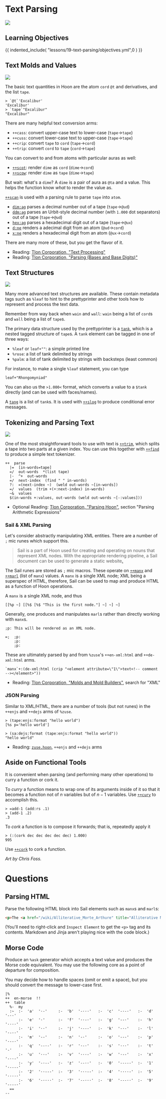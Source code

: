 #   Text Parsing

![](../img/20-foss-0.png)

##  Learning Objectives

{{ indented_include( "lessons/19-text-parsing/objectives.yml",0 ) }}


##  Text Molds and Values

![](../img/20-foss-1.png)

The basic text quantities in Hoon are the atom `cord` `@t` and derivatives, and the list `tape`.

```hoon
> `@t`'Excalibur'
'Excalibur'
> `tape`"Excalibur"
"Excalibur"
```

There are many helpful text conversion arms:

- `++cass`:  convert upper-case text to lower-case (`tape`→`tape`)
- `++cuss`:  convert lower-case text to upper-case (`tape`→`tape`)
- `++crip`:  convert `tape` to `cord` (`tape`→`cord`)
- `++trip`:  convert `cord` to `tape` (`cord`→`tape`)

You can convert to and from atoms with particular auras as well:

- [`++scot`](https://urbit.org/docs/reference/library/4m/#scot):  render `dime` as `cord` (`dime`→`cord`)
- [`++scow`](https://urbit.org/docs/reference/library/4m/#scow):  render `dime` as `tape` (`dime`→`tape`)

But wait:  what's a `dime`?  A `dime` is a pair of aura as `@ta` and a value.  This helps the function know _what_ to render the value as.

[`++scan`](https://urbit.org/docs/reference/library/4g/#scan) is used with a parsing rule to parse `tape` into `atom`.

- [`dim:ag`](https://urbit.org/docs/reference/library/4j/#dim-ag) parses a decimal number out of a tape (`tape`→`@ud`)
- [`ddm:ag`](https://urbit.org/docs/reference/library/4j/#dim-ag) parses an Urbit-style decimal number (with `1.000` dot separators) out of a tape (`tape`→`@ud`)
- [`hex:ag`](https://urbit.org/docs/reference/library/4j/#hex-ag) parses a hexadecimal digit out of a tape (`tape`→`@ux`)
- [`d:ne`](https://urbit.org/docs/reference/library/4j/#x-ne) renders a adecimal digit from an atom (`@ud`→`cord`)
- [`x:ne`](https://urbit.org/docs/reference/library/4j/#x-ne) renders a hexadecimal digit from an atom (`@ux`→`cord`)

There are many more of these, but you get the flavor of it.

- Reading: [Tlon Corporation, "Text Processing"](https://urbit.org/docs/reference/library/4b/)
- Reading: [Tlon Corporation, "Parsing (Bases and Base Digits)"](https://urbit.org/docs/reference/library/4j/)


##  Text Structures

![](../img/20-foss-2.png)

Many more advanced text structures are available.  These contain metadata tags such as `%leaf` to hint to the prettyprinter and other tools how to represent and process the text data.

Remember from way back when `wain` and `wall`:  `wain` being a list of `cord`s and `wall` being a list of `tape`s.

The primary data structure used by the prettyprinter is a [`tank`](https://urbit.org/docs/reference/library/2q/#tank), which is a nested tagged structure of `tape`s.  A `tank` element can be tagged in one of three ways:

- `%leaf` or `leaf+""`:  a simple printed line
- `%rose`:  a list of tank delimited by strings
- `%palm`:  a list of tank delimited by strings with backsteps (least common)

For instance, to make a single `%leaf` statement, you can type

```hoon
leaf+"Rhongomyniad"
```

You can also us the `>1.000<` format, which converts a value to a `$tank` directly (and can be used with faces/names).

A [`tang`](https://urbit.org/docs/reference/library/2q/#tang) is a list of `tank`s.  It is used with [`++slog`](https://urbit.org/docs/reference/library/2n/#slog) to produce conditional error messages.


##  Tokenizing and Parsing Text

![](../img/20-foss-3.png)

One of the most straightforward tools to use with text is [`++trim`](https://urbit.org/docs/reference/library/4b/#trim), which splits a tape into two parts at a given index.  You can use this together with [`++find`](https://urbit.org/docs/reference/library/2b/#find) to produce a simple text tokenizer.

```hoon
++  parse
  |=  [in-words=tape]
  =/  out-words  *(list tape)
  |-  ^+  out-words
  =/  next-index  (find " " in-words)
  ?:  =(next-index ~)  (weld out-words ~[in-words])
  =/  values  (trim +(+:next-index) in-words)
  ~&  values
  $(in-words +:values, out-words (weld out-words ~[-:values]))
```

- Optional Reading: [Tlon Corporation, "Parsing Hoon"](https://urbit.org/docs/hoon/hoon-school/parsing/#parsing-arithmetic-expressions), section "Parsing Arithmetic Expressions"


### Sail & XML Parsing

Let's consider abstractly manipulating XML entities.  There are a number of `;` mic runes which support this.

> Sail is a part of Hoon used for creating and operating on nouns that represent XML nodes. With the appropriate rendering pipeline, a Sail document can be used to generate a static website[.](https://en.wikipedia.org/wiki/Io_%28moon%29#Interaction_with_Jupiter's_magnetosphere)  <!-- egg -->

The Sail runes are stored as `;` mic macros.  These operate on [`++manx`](https://urbit.org/docs/reference/library/5f/#manx) and [`++marl`](https://urbit.org/docs/reference/library/5f/#marl) (list of `manx`) values.  A `manx` is a single XML node; XML being a superspec of HTML, therefore, Sail can be used to map and produce HTML as a function of Hoon operations.

A `manx` is a single XML node, and thus

```hoon
[[%p ~] [[%$ [%$ "This is the first node."] ~] ~] ~]
```

Generally, one produces and manipulates `marl`s rather than directly working with `manx`s.

```hoon
;p: This will be rendered as an XML node.
```

```hoon
=;  ;p:
    ;p:
    ;p:
```

These are ultimately parsed by and from `%zuse`'s `++en-xml:html` and `++de-xml:html` arms.

```hoon
`manx`+:(de-xml:html (crip "<element attribute=\"1\">text<!-- comment --></element>"))
```

- Reading: [Tlon Corporation, "Molds and Mold Builders"](https://urbit.org/docs/reference/library/5f/), search for "XML"

### JSON Parsing

Similar to XML/HTML, there are a number of tools (but not runes) in the `++enjs` and `++dejs` arms of `%zuse`.

```hoon
> (tape:enjs:format "hello world")
[%s p='hello world']
```

```hoon
> (sa:dejs:format (tape:enjs:format "hello world"))
"hello world"
```

- Reading: [`zuse.hoon`](https://github.com/urbit/urbit/blob/master/pkg/arvo/sys/zuse.hoon#L5406), `++enjs` and `++dejs` arms


##  Aside on Functional Tools

It is convenient when parsing (and performing many other operations) to curry a function or cork it.

To _curry_ a function means to wrap one of its arguments inside of it so that it becomes a function not of $n$ variables but of $n-1$ variables.  Use [`++cury`](https://urbit.org/docs/reference/library/2n/#cury) to accomplish this.

```hoon
> =add-1 (add:rs .1)
> (add-1 .2)
.3
```

To _cork_ a function is to compose it forwards; that is, repeatedly apply it

```hoon
> (:(cork dec dec dec dec dec) 1.000)
995
```

Use [`++cork`](https://urbit.org/docs/reference/library/2n/#cork) to cork a function.

_Art by Chris Foss._


#   Questions

##  Parsing HTML

Parse the following HTML block into Sail elements such as `manx`s and `marl`s:

```html
<p>The <a href="/wiki/Alliterative_Morte_Arthure" title="Alliterative Morte Arthure">Alliterative <i>Morte Arthure</i></a>, a <a href="/wiki/Middle_English" title="Middle English">Middle English</a> poem, mentions Clarent, a sword of peace meant for knighting and ceremonies as opposed to battle, which <a href="/wiki/Mordred" title="Mordred">Mordred</a> stole and then used to kill Arthur at Camlann. The Prose <i>Lancelot</i> of the Vulgate Cycle mentions a sword called Seure (Sequence), or Secace in some manuscripts, which belonged to Arthur but was borrowed by Lancelot.</p>
```

(You'll need to right-click and `Inspect Element` to get the `<p>` tag and its contents.  Markdown and Jinja aren't playing nice with the code block.)

##  Morse Code

Produce an `%ask` generator which accepts a text value and produces the Morse code equivalent.  You may use the following core as a point of departure for composition.

You may decide how to handle spaces (omit or emit a space), but you should convert the message to lower-case first.

```hoon
|%
++  en-morse  !!
++  table
  %-  my
  :~  :-  'a'  '·-'     :-  'b'  '-···'   :-  'c'  '-·-·'   :-  'd'  '-··'
      :-  'e'  '·'      :-  'f'  '··-·'   :-  'g'  '--·'    :-  'h'  '····'
      :-  'i'  '··'     :-  'j'  '·---'   :-  'k'  '-·-'    :-  'l'  '·-··'
      :-  'm'  '--'     :-  'n'  '-·'     :-  'o'  '---'    :-  'p'  '·--·'
      :-  'q'  '--·-'   :-  'r'  '·-·'    :-  's'  '···'    :-  't'  '-'
      :-  'u'  '··-'    :-  'v'  '···-'   :-  'w'  '·--'    :-  'x'  '-··-'
      :-  'y'  '-·--'   :-  'z'  '--··'   :-  '0'  '-----'  :-  '1'  '·----'
      :-  '2'  '··---'  :-  '3'  '···--'  :-  '4'  '····-'  :-  '5'  '·····'
      :-  '6'  '-····'  :-  '7'  '--···'  :-  '8'  '---··'  :-  '9'  '----·'
  ==
--
```
